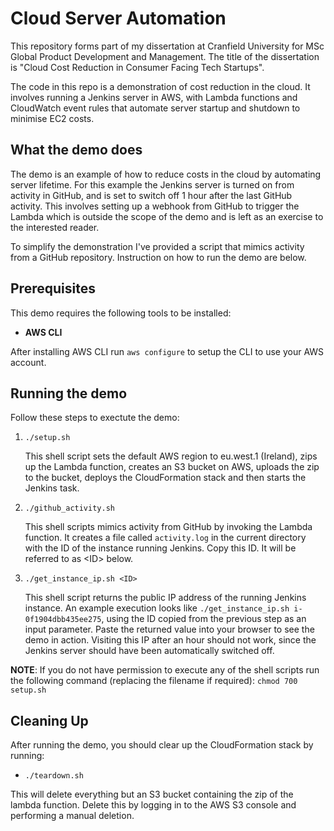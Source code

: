 # Cloud Server Automation
This repository forms part of my dissertation at Cranfield University for MSc Global Product Development and Management.  The title of the dissertation is "Cloud Cost Reduction in Consumer Facing Tech Startups".

The code in this repo is a demonstration of cost reduction in the cloud.  It involves running a Jenkins server in AWS, with Lambda functions and CloudWatch event rules that automate server startup and shutdown to minimise EC2 costs.

## What the demo does
The demo is an example of how to reduce costs in the cloud by automating server lifetime.  For this example the Jenkins server is turned on from activity in GitHub, and is set to switch off 1 hour after the last GitHub activity.  This involves setting up a webhook from GitHub to trigger the Lambda which is outside the scope of the demo and is left as an exercise to the interested reader.

To simplify the demonstration I've provided a script that mimics activity from a GitHub repository.  Instruction on how to run the demo are below.

## Prerequisites
This demo requires the following tools to be installed:

- **AWS CLI**

After installing AWS CLI run ```aws configure``` to setup the CLI to use your AWS account.

## Running the demo
Follow these steps to exectute the demo:

1. ```./setup.sh```

   This shell script sets the default AWS region to eu.west.1 (Ireland), zips up the Lambda function, creates an S3 bucket on AWS, uploads the zip to the bucket, deploys the CloudFormation stack and then starts the Jenkins task.
2. ```./github_activity.sh```

   This shell scripts mimics activity from GitHub by invoking the Lambda function.  It creates a file called `activity.log` in the current directory with the ID of the instance running Jenkins.  Copy this ID.  It will be referred to as \<ID\> below.
3. ```./get_instance_ip.sh <ID>```

   This shell script returns the public IP address of the running Jenkins instance. An example execution looks like `./get_instance_ip.sh i-0f1904dbb435ee275`, using the ID copied from the previous step as an input parameter. Paste the returned value into your browser to see the demo in action.  Visiting this IP after an hour should not work, since the Jenkins server should have been automatically switched off.

**NOTE**: If you do not have permission to execute any of the shell scripts run the following command (replacing the filename if required): `chmod 700 setup.sh`

## Cleaning Up
After running the demo, you should clear up the CloudFormation stack by running:

* `./teardown.sh`

This will delete everything but an S3 bucket containing the zip of the lambda function.  Delete this by logging in to the AWS S3 console and performing a manual deletion.





